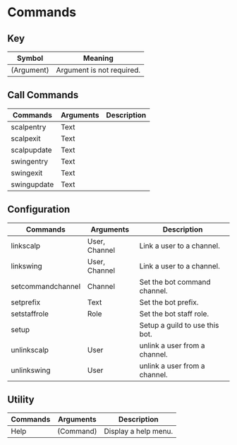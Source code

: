 # Commands

## Key 
| Symbol      | Meaning                        |
| ----------- | ------------------------------ |
| (Argument)  | Argument is not required.      |

## Call Commands
| Commands    | Arguments | Description      |
| ----------- | --------- | ---------------- |
| scalpentry  | Text      | <No Description> |
| scalpexit   | Text      | <No Description> |
| scalpupdate | Text      | <No Description> |
| swingentry  | Text      | <No Description> |
| swingexit   | Text      | <No Description> |
| swingupdate | Text      | <No Description> |

## Configuration
| Commands          | Arguments     | Description                    |
| ----------------- | ------------- | ------------------------------ |
| linkscalp         | User, Channel | Link a user to a channel.      |
| linkswing         | User, Channel | Link a user to a channel.      |
| setcommandchannel | Channel       | Set the bot command channel.   |
| setprefix         | Text          | Set the bot prefix.            |
| setstaffrole      | Role          | Set the bot staff role.        |
| setup             |               | Setup a guild to use this bot. |
| unlinkscalp       | User          | unlink a user from a channel.  |
| unlinkswing       | User          | unlink a user from a channel.  |

## Utility
| Commands | Arguments | Description          |
| -------- | --------- | -------------------- |
| Help     | (Command) | Display a help menu. |

